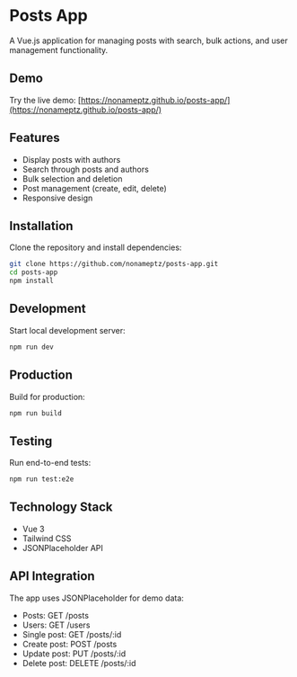 # Posts App

A Vue.js application for managing posts with search, bulk actions, and user management functionality.

## Demo

Try the live demo: [https://nonameptz.github.io/posts-app/](https://nonameptz.github.io/posts-app/)

## Features

- Display posts with authors
- Search through posts and authors
- Bulk selection and deletion
- Post management (create, edit, delete)
- Responsive design

## Installation

Clone the repository and install dependencies:

```bash
git clone https://github.com/nonameptz/posts-app.git
cd posts-app
npm install
```

## Development

Start local development server:

```bash
npm run dev
```

## Production

Build for production:

```bash
npm run build
```

## Testing

Run end-to-end tests:

```bash
npm run test:e2e
```

## Technology Stack
- Vue 3
- Tailwind CSS
- JSONPlaceholder API

## API Integration

The app uses JSONPlaceholder for demo data:

- Posts: GET /posts
- Users: GET /users
- Single post: GET /posts/:id
- Create post: POST /posts
- Update post: PUT /posts/:id
- Delete post: DELETE /posts/:id
